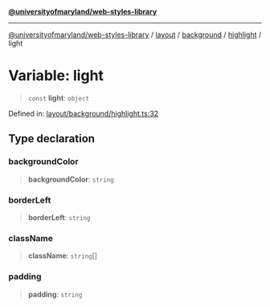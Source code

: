 [**@universityofmaryland/web-styles-library**](../../../../../../README.md)

***

[@universityofmaryland/web-styles-library](../../../../../../README.md) / [layout](../../../../../README.md) / [background](../../../README.md) / [highlight](../README.md) / light

# Variable: light

> `const` **light**: `object`

Defined in: [layout/background/highlight.ts:32](https://github.com/UMD-Digital/design-system/blob/7fa144f196ef5f0ef2b372670136735f5a5c9236/packages/styles/source/layout/background/highlight.ts#L32)

## Type declaration

### backgroundColor

> **backgroundColor**: `string`

### borderLeft

> **borderLeft**: `string`

### className

> **className**: `string`[]

### padding

> **padding**: `string`
